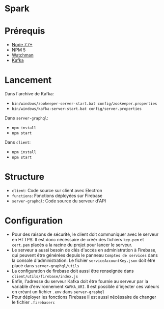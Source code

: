 Spark
==========

# Prérequis
- [Node 7.7+](https://nodejs.org/)
- NPM 5
- [Watchman](https://facebook.github.io/watchman/)
- [Kafka](http://kafka.apache.org/)

# Lancement
Dans l'archive de Kafka:
- `bin/windows/zookeeper-server-start.bat config/zookeeper.properties`
- `bin/windows/kafka-server-start.bat config/server.properties`

Dans `server-graphql`:
- `npm install`
- `npm start`

Dans `client`:
- `npm install`
- `npm start`

# Structure
- `client`: Code source sur client avec Electron
- `functions`: Fonctions déployées sur Firebase
- `server-graphql`: Code source du serveur d'API

# Configuration
- Pour des raisons de sécurité, le client doit communiquer avec le serveur en HTTPS. Il est donc
nécéssaire de créér des fichiers `key.pem` et `cert.pem` placés a la racine du projet pour lancer le
serveur.
- Le serveur a aussi besoin de clés d'accès en administration à Firebase, qui peuvent être générées
depuis le panneau `Comptes de services` dans la console d'administration. Le fichier
`serviceAccountKey.json` doit être placé dans `server-graphql/utils`
- La configuration de firebase doit aussi être renseignée dans  `client/utils/firebase/index.js`
- Enfin, l'adresse du serveur Kafka doit être fournie au serveur par la variable d'environnement
`KAFKA_URI`. Il est possible d'injecter ces valeurs en créant un fichier `.env` dans `server-graphql`
- Pour déployer les fonctions Firebase il est aussi nécéssaire de changer le fichier `.firebaserc`
